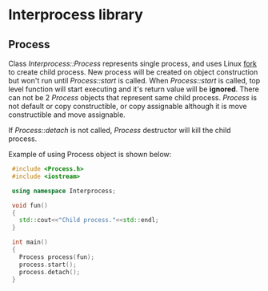 # Interprocess library
## Process
 Class *Interprocess::Process* represents single process, and uses Linux [fork](http://man7.org/linux/man-pages/man2/fork.2.html) to create child process. New process will be created on object construction but won't run until *Process::start* is called.
When *Process::start* is called, top level function will start executing and it's return value will be **ignored**. There can not be 2 *Process* objects that represent same child process. *Process* is not default or copy constructible, or copy assignable although it is move constructible and move assignable.

If *Process::detach* is not called, *Process* destructor will kill the child process.

 Example of using Process object is shown below:
 ```c++
  #include <Process.h>
  #include <iostream>

  using namespace Interprocess;

  void fun()
  {
    std::cout<<"Child process."<<std::endl;
  }

  int main()
  {
    Process process(fun);
    process.start();
	process.detach();
  }
 ```

